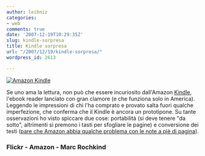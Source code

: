 ```yaml
---
author: leibniz
categories:
- web
comments: true
date: '2007-12-19T10:29:35Z'
slug: kindle-sorpresa
title: Kindle sorpresa
url: "/2007/12/19/kindle-sorpresa/"
wordpress_id: 2613

---
```

[![Amazon Kindle](http://farm3.static.flickr.com/2261/2120491886_c4a6870ffd.jpg)](http://www.flickr.com/photos/21969908@N06/2120491886/)

Se uno ama la lettura, non può che essere incuriosito dall'Amazon [Kindle](http://www.amazon.com/Kindle-Amazons-Wireless-Reading-Device/dp/B000FI73MA), l'ebook reader lanciato con gran clamore (e che funziona solo in America). Leggendo le impressioni di chi l'ha comprato e provato salta fuori qualche imperfezione, che conferma che il Kindle è ancora un prototipone. Su tante osservazioni ho visto spiccare due cose: portabilità  (si deve tenere "da sotto", altrimenti si premono i tasti per sfogliare le pagine) e conversione dei testi ([pare che Amazon abbia qualche problema con le note a piè di pagina](http://basepath.com/index-real.php?url=blogentry/2007-12-16.htm)).


### Flickr - Amazon - Marc Rochkind

